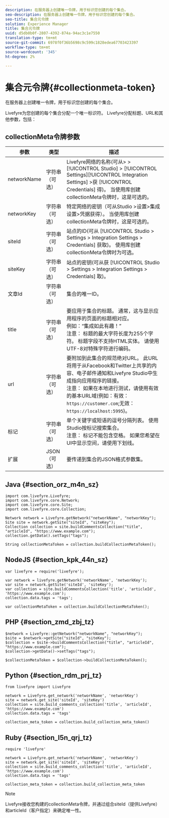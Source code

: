 ```yaml
---
description: 在服务器上创建唯一令牌，用于标识您创建的每个集合。
seo-description: 在服务器上创建唯一令牌，用于标识您创建的每个集合。
seo-title: 集合元令牌
solution: Experience Manager
title: 集合元令牌
uuid: d5db0b0f-2807-4392-874a-94ac3c1e7550
translation-type: tm+mt
source-git-commit: 6978f0f36b5698c9c599c1828edea67703423397
workflow-type: tm+mt
source-wordcount: '345'
ht-degree: 2%

---
```



# 集合元令牌{#collectionmeta-token}

在服务器上创建唯一令牌，用于标识您创建的每个集合。

Livefyre为您创建的每个集合分配一个唯一标识符。 Livefyre分配标题、URL和其他参数，包括：

## collectionMeta令牌参数

| 参数 | 类型 | 描述 |
|--- |--- |--- |
| networkName | 字符串（可选） | Livefyre网络的名称(可从> > [!UICONTROL Studio] > [!UICONTROL Settings][!UICONTROL Integration Settings] >获 [!UICONTROL Credentials] 得)。 当使用库创建collectionMeta令牌时，这是可选的。 |
| networkKey | 字符串（可选） | 特定网络的密钥（可从Studio >设置>集成设置>凭据获得）。 当使用库创建collectionMeta令牌时，这是可选的。 |
| siteId | 字符串（可选） | 站点的ID(可从 [!UICONTROL Studio > Settings > Integration Settings > Credentials] 获取)。 使用库创建collectionMeta令牌时为可选。 |
| siteKey | 字符串（可选） | 站点的密钥(可从获 [!UICONTROL Studio > Settings > Integration Settings > Credentials] 取)。 |
| 文章Id | 字符串（可选） | 集合的唯一ID。 |
| title | 字符串（可选） | 要应用于集合的标题。 通常，这与显示应用程序的页面的标题相对应。 <br>例如：“集成如此有趣！” <br>注意： 标题的最大字符长度为255个字符。 标题字段不支持HTML实体。 请使用UTF-8对特殊字符进行编码。 |
| url | 字符串（可选） | 要附加到此集合的规范绝对URL。 此URL将用于从Facebook和Twitter上共享的内容、电子邮件通知和Livefyre Studio中生成指向应用程序的链接。 <br>注意： 如果在本地进行测试，请使用有效的基本URL域(例如：有效： `https://customer.com`;无效： `https://localhost:5995`)。 |
| 标记 | 字符串（可选） | 单个关键字或短语的逗号分隔列表。 使用Studio按标记搜索集合。  </br>注意： 标记不能包含空格。 如果您希望在UI中显示空间，请使用下划线。 |
| 扩展 | JSON（可选） | 要传递到集合的JSON格式参数集。 |

## Java {#section_orz_m4n_sz}

```
import com.livefyre.Livefyre; 
import com.livefyre.core.Network; 
import com.livefyre.core.Site; 
import com.livefyre.core.Collection; 
  
Network network = Livefyre.getNetwork("networkName", "networkKey"); 
Site site = network.getSite("siteId", "siteKey"); 
Collection collection = site.buildCommentsCollection("title", "articleId", "https://www.example.com"); 
collection.getData().setTags("tags"); 
  
String collectionMetaToken = collection.buildCollectionMetaToken();
```

## NodeJS {#section_kpk_44n_sz}

```
var livefyre = require('livefyre'); 
  
var network = livefyre.getNetwork('networkName', 'networkKey'); 
var site = network.getSite('siteId', 'siteKey'); 
var collection = site.buildCommentsCollection('title', 'articleId', 'https://www.example.com'); 
collection.data.tags = 'tags'; 
  
var collectionMetaToken = collection.buildCollectionMetaToken(); 
```

## PHP {#section_zmd_zbj_tz}

```
$network = Livefyre::getNetwork("networkName", "networkKey"); 
$site = $network->getSite("siteId", "siteKey"); 
$collection = $site->buildCommentsCollection("title", "articleId", "https://www.example.com"); 
$collection->getData()->setTags("tags"); 
  
$collectionMetaToken = $collection->buildCollectionMetaToken();
```

## Python {#section_rdm_prj_tz}

```
from livefyre import Livefyre 
  
network = Livefyre.get_network('networkName', 'networkKey') 
site = network.get_site('siteId', 'siteKey') 
collection = site.build_comments_collection('title', 'articleId', 'https://www.example.com') 
collection.data.tags = 'tags' 
  
collection_meta_token = collection.build_collection_meta_token()
```

## Ruby {#section_l5n_qrj_tz}

```
require 'livefyre' 
  
network = Livefyre.get_network('networkName', 'networkKey') 
site = network.get_site('siteId', 'siteKey') 
collection = site.build_comments_collection('title', 'articleId', 'https://www.example.com') 
collection.data.tags = 'tags' 
  
collection_meta_token = collection.build_collection_meta_token 
```

>[!NOTE]
>
>Livefyre接收您构建的collectionMeta令牌，并通过组合siteId（提供Livefyre）和articleId（客户指定）来确定唯一性。
